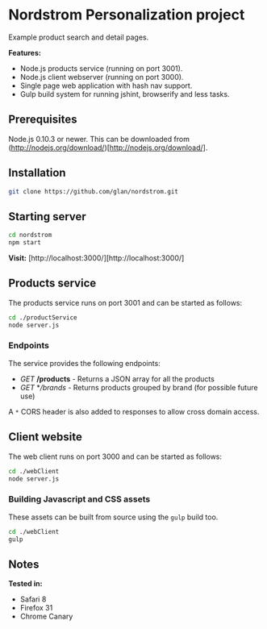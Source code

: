# Nordstrom Personalization project

Example product search and detail pages.

**Features:**

- Node.js products service (running on port 3001).
- Node.js client webserver (running on port 3000).
- Single page web application with hash nav support.
- Gulp build system for running jshint, browserify and less tasks.

## Prerequisites

Node.js 0.10.3 or newer. This can be downloaded from (http://nodejs.org/download/)[http://nodejs.org/download/].

## Installation

```bash
git clone https://github.com/glan/nordstrom.git
```

## Starting server

```bash
cd nordstrom
npm start
```

**Visit:** [http://localhost:3000/][http://localhost:3000/]

## Products service

The products service runs on port 3001 and can be started as follows:

```bash
cd ./productService
node server.js
```

### Endpoints

The service provides the following endpoints:

- *GET* **/products** - Returns a JSON array for all the products
- *GET* **/brands* - Returns products grouped by brand (for possible future use)

A `*` CORS header is also added to responses to allow cross domain access.

## Client website

The web client runs on port 3000 and can be started as follows:

```bash
cd ./webClient
node server.js
```

### Building Javascript and CSS assets

These assets can be built from source using the `gulp` build too.

```bash
cd ./webClient
gulp
```

## Notes

**Tested in:**

- Safari 8
- Firefox 31
- Chrome Canary
